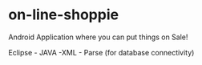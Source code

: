 # on-line-shoppie

Android Application where you can put things on Sale!

Eclipse - JAVA -XML - Parse (for database connectivity)
